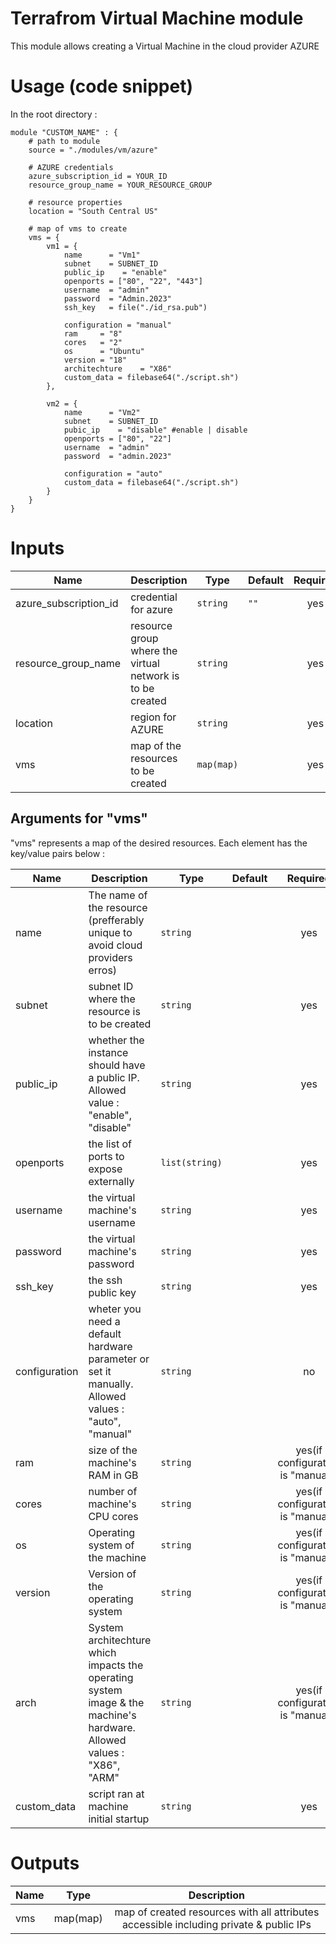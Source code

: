# Terrafrom Virtual Machine module
This module allows creating a Virtual Machine in the cloud provider AZURE

# Usage (code snippet)
In the root directory : 

    module "CUSTOM_NAME" : {
        # path to module
        source = "./modules/vm/azure"
        
        # AZURE credentials
        azure_subscription_id = YOUR_ID
        resource_group_name = YOUR_RESOURCE_GROUP

        # resource properties
        location = "South Central US"

        # map of vms to create
        vms = {
            vm1 = {
                name      = "Vm1"
                subnet    = SUBNET_ID
                public_ip    = "enable"
                openports = ["80", "22", "443"]
                username  = "admin"
                password  = "Admin.2023"
                ssh_key   = file("./id_rsa.pub")

                configuration = "manual"
                ram     = "8"
                cores   = "2"
                os      = "Ubuntu"
                version = "18"
                architechture    = "X86"
                custom_data = filebase64("./script.sh")
            },

            vm2 = {
                name      = "Vm2"
                subnet    = SUBNET_ID
                pubic_ip    = "disable" #enable | disable
                openports = ["80", "22"]
                username  = "admin"
                password  = "admin.2023"

                configuration = "auto"
                custom_data = filebase64("./script.sh")
            }
        }
    }

# Inputs
| Name | Description | Type | Default | Required |
|------|-------------|------|---------|:--------:|
| azure_subscription_id | credential for azure | `string` | `""` | yes |
| resource_group_name | resource group where the virtual network is to be created | `string` |  | yes |
| location | region for AZURE | `string` |  | yes |
| vms | map of the resources to be created | `map(map)` |  | yes |

## Arguments for "vms"
"vms" represents a map of the desired resources. Each element has the key/value pairs below :

| Name | Description | Type | Default | Required |
|------|-------------|------|---------|:--------:|
| name | The name of the resource (prefferably unique to avoid cloud providers erros)  | `string` | | yes |
| subnet | subnet ID where the resource is to be created  | `string` | | yes |
| public_ip | whether the instance should have a public IP. Allowed value : "enable", "disable"  | `string` | | yes |
| openports | the list of ports to expose externally  | `list(string)` | | yes |
| username | the virtual machine's username  | `string` | | yes |
| password | the virtual machine's password  | `string` | | yes |
| ssh_key | the ssh public key  | `string` | | yes |
| configuration | wheter you need a default hardware parameter or set it manually. Allowed values : "auto", "manual"  | `string` | | no |
| ram | size of the machine's RAM in GB  | `string` | | yes(if configuration is "manual") |
| cores | number of machine's CPU cores  | `string` | | yes(if configuration is "manual") |
| os | Operating system of the machine  | `string` | | yes(if configuration is "manual") |
| version | Version of the operating system  | `string` | | yes(if configuration is "manual") |
| arch | System architechture which impacts the operating system image & the machine's hardware. Allowed values : "X86", "ARM"  | `string` | | yes(if configuration is "manual") |
| custom_data | script ran at machine initial startup  | `string` | | yes |

# Outputs
| Name | Type | Description |
|------|-------------|:--------:|
| vms | map(map) | map of created resources with all attributes accessible including private & public IPs |